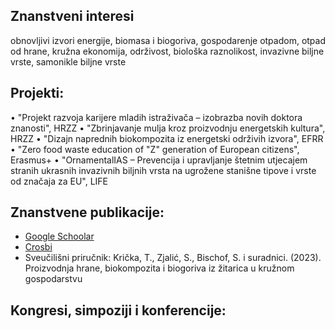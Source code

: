 ## Znanstveni interesi
obnovljivi izvori energije, biomasa i biogoriva,
gospodarenje otpadom, otpad od hrane, kružna ekonomija, održivost,
biološka raznolikost, invazivne biljne vrste, samonikle biljne vrste

## Projekti:
• "Projekt razvoja karijere mladih istraživača – izobrazba novih
doktora znanosti", HRZZ
• "Zbrinjavanje mulja kroz proizvodnju energetskih kultura", HRZZ
• "Dizajn naprednih biokompozita iz energetski održivih izvora",
EFRR
• "Zero food waste education of "Z" generation of European
citizens", Erasmus+
• "OrnamentalIAS – Prevencija i upravljanje štetnim utjecajem
stranih ukrasnih invazivnih biljnih vrsta na ugrožene stanišne
tipove i vrste od značaja za EU", LIFE

## Znanstvene publikacije: 
* [Google Schoolar](https://scholar.google.hr/citations?user=Oup2jBIAAAAJ&hl=hr)
* [Crosbi](https://www.croris.hr/osobe/profil/36395)
* Sveučilišni priručnik: Krička, T., Zjalić, S., Bischof, S. i suradnici. (2023).
Proizvodnja hrane, biokompozita i biogoriva iz žitarica u kružnom
gospodarstvu

## Kongresi, simpoziji i konferencije: